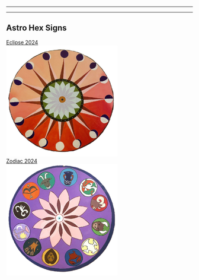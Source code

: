 
---
---
## Astro Hex Signs
[Eclipse 2024](/sample_page)<br>
<img src="images/sun hex600.png" style="width: 300px; height: 300px;"/>
<br>
[Zodiac 2024](/sample_page)<br>
<img src="images/hex astro600.png" style="width: 300px; height: 300px;"/>
